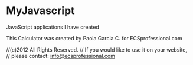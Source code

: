 MyJavascript
============

JavaScript applications I have created

This Calculator was created by Paola Garcia C. for ECSprofessional.com

//(c)2012 All Rights Reserved.
// If you would like to use it on your website, 
// please contact: info@ecsprofessional.com
